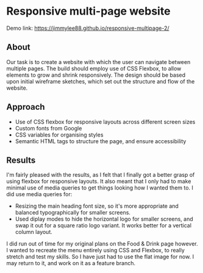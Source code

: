 # Responsive multi-page website

Demo link: https://jimmylee88.github.io/responsive-multipage-2/ 

## About
Our task is to create a website with which the user can navigate between multiple pages. 
The build should employ use of CSS Flexbox, to allow elements to grow and shrink responsively.
The design should be based upon initial wireframe sketches, which set out the structure and flow of the website.

## Approach
- Use of CSS flexbox for responsive layouts across different screen sizes
- Custom fonts from Google
- CSS variables for organising styles
- Semantic HTML tags to structure the page, and ensure accessibility

## Results
I'm fairly pleased with the results, as I felt that I finally got a better grasp of using flexbox for responsive layouts.
It also meant that I only had to make minimal use of media queries to get things looking how I wanted them to.
I did use media queries for:
- Resizing the main heading font size, so it's more appropriate and balanced typographically for smaller screens.
- Used diplay modes to hide the horizontal logo for smaller screens, and swap it out for a square ratio logo variant. It works better for a vertical column layout.

I did run out of time for my original plans on the Food & Drink page however. I wanted to recreate the menu entirely using CSS and Flexbox, to really stretch and test my skills.
So I have just had to use the flat image for now. I may return to it, and work on it as a feature branch.
